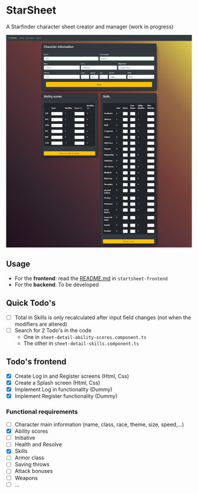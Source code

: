  # StarSheet
 
 A Starfinder character sheet creator and manager (work in progress)
 
 ![StarSheet - Work in Progress](starsheet_sheet_wip.png "StarSheet - Work in Progress")

 ## Usage

- For the **frontend**: read the [README.md](starsheet-frontend/README.md) in `startsheet-frontend`
- For the **backend**: To be developed

## Quick Todo's
- [ ] Total in Skills is only recalculated after input field changes (not when the modifiers are altered)
- [ ] Search for 2 Todo's in the code
    - One in `sheet-detail-ability-scores.component.ts`
    - The other in `sheet-detail-skills.component.ts`

## Todo's frontend
- [X] Create Log in and Register screens (Html, Css)  
- [X] Create a Splash screen (Html, Css)  
- [X] Implement Log in functionality (Dummy)
- [X] Implement Register functionality (Dummy)

### Functional requirements
- [ ] Character main information (name, class, race, theme, size, speed,...)
- [X] Ability scores
- [ ] Initiative
- [ ] Health and Resolve
- [X] Skills
- [ ] Armor class
- [ ] Saving throws
- [ ] Attack bonuses
- [ ] Weapons
- [ ] ...